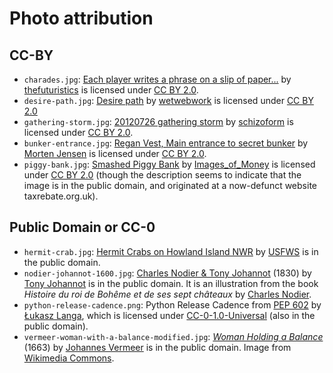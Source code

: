 # Photo attribution

## CC-BY

<!--
- {photo-name}: [Photo title](https://url) by [Author](author-url) is licensed under [CC BY 2.0](https://creativecommons.org/licenses/by/2.0)
-->

- `charades.jpg`: [Each player writes a phrase on a slip of paper...](https://www.flickr.com/photos/20383131@N00/387645378) by [thefuturistics](https://www.flickr.com/photos/20383131@N00) is licensed under [CC BY 2.0](https://creativecommons.org/licenses/by/2.0).
- `desire-path.jpg`: [Desire path](https://www.flickr.com/photos/82832950@N00/2847766967) by [wetwebwork](https://www.flickr.com/photos/82832950@N00) is licensed under [CC BY 2.0](https://creativecommons.org/licenses/by/2.0)
- `gathering-storm.jpg`: [20120726 gathering storm](https://www.flickr.com/photos/84175980@N00/7699140874) by [schizoform](https://www.flickr.com/photos/84175980@N00) is licensed under [CC BY 2.0](https://creativecommons.org/licenses/by/2.0).
- `bunker-entrance.jpg`: [Regan Vest, Main entrance to secret bunker](https://www.flickr.com/photos/22359271@N04/8543511689) by [Morten Jensen](https://www.flickr.com/photos/morten812/) is licensed under [CC BY 2.0](https://creativecommons.org/licenses/by/2.0).
- `piggy-bank.jpg`: [Smashed Piggy Bank](https://www.flickr.com/photos/59937401@N07/5857476157) by [Images_of_Money](https://www.flickr.com/photos/59937401@N07/) is licensed under [CC BY 2.0](https://creativecommons.org/licenses/by/2.0) (though the description seems to indicate that the image is in the public domain, and originated at a now-defunct website taxrebate.org.uk).


## Public Domain or CC-0

- `hermit-crab.jpg`: [Hermit Crabs on Howland Island NWR](https://www.flickr.com/photos/52133016@N08/48614311461) by [USFWS](https://www.flickr.com/photos/usfwspacific/) is in the public domain.
- `nodier-johannot-1600.jpg`: [Charles Nodier & Tony Johannot](https://www.oldbookillustrations.com/illustrations/nodier-johannot/) (1830) by [Tony Johannot](https://en.wikipedia.org/wiki/Tony_Johannot) is in the public domain. It is an illustration from the book *Histoire du roi de Bohême et de ses sept châteaux* by [Charles Nodier](https://en.wikipedia.org/wiki/Charles_Nodier).
- `python-release-cadence.png`: Python Release Cadence from [PEP 602](https://www.python.org/dev/peps/pep-0602/) by [Łukasz Langa](http://lukasz.langa.pl), which is licensed under [CC-0-1.0-Universal](https://creativecommons.org/publicdomain/zero/1.0/) (also in the public domain).
- `vermeer-woman-with-a-balance-modified.jpg`: [*Woman Holding a Balance*](https://en.wikipedia.org/wiki/Woman_Holding_a_Balance) (1663) by [Johannes Vermeer](https://en.wikipedia.org/wiki/Johannes_Vermeer) is in the public domain. Image from [Wikimedia Commons](https://commons.wikimedia.org/wiki/File:Johannes_Vermeer_-_Woman_Holding_a_Balance_-_Google_Art_Project.jpg).
